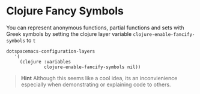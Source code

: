 # Clojure Fancy Symbols

You can represent anonymous functions, partial functions and sets with Greek symbols by setting the clojure layer variable `clojure-enable-fancify-symbols` to `t`

```
dotspacemacs-configuration-layers
   '(
     (clojure :variables
              clojure-enable-fancify-symbols nil))
```

> **Hint** Although this seems like a cool idea, its an inconvienience especially when demonstrating or explaining code to others.
